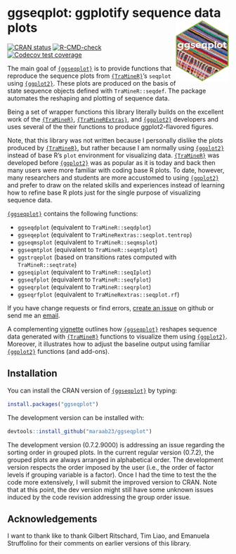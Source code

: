 
<!-- README.md is generated from README.Rmd. Please edit that file -->

# ggseqplot: ggplotify sequence data plots <img src="man/figures/logo.png" align="right" height="139"/>

<!-- badges: start -->

[![CRAN
status](https://www.r-pkg.org/badges/version/ggseqplot)](https://cran.r-project.org/package=ggseqplot)
[![R-CMD-check](https://github.com/maraab23/ggseqplot/workflows/R-CMD-check/badge.svg)](https://github.com/maraab23/ggseqplot/actions)
[![Codecov test
coverage](https://codecov.io/gh/maraab23/ggseqplot/branch/main/graph/badge.svg)](https://app.codecov.io/gh/maraab23/ggseqplot?branch=main)
<!-- badges: end -->

The main goal of [`{ggseqplot}`](https://maraab23.github.io/ggseqplot/)
is to provide functions that reproduce the sequence plots from
<a href="http://traminer.unige.ch"
target="_blank"><code>{TraMineR}</code></a>’s `seqplot` using
<a href="https://ggplot2.tidyverse.org/"
target="_blank"><code>{ggplot2}</code></a>. These plots are produced on
the basis of state sequence objects defined with `TraMineR::seqdef`. The
package automates the reshaping and plotting of sequence data.

Being a set of wrapper functions this library literally builds on the
excellent work of the <a href="http://traminer.unige.ch"
target="_blank"><code>{TraMineR}</code></a>,
<a href="http://traminer.unige.ch"
target="_blank"><code>{TraMineRExtras}</code></a>, and
<a href="https://ggplot2.tidyverse.org/"
target="_blank"><code>{ggplot2}</code></a> developers and uses several
of the their functions to produce ggplot2-flavored figures.

Note, that this library was not written because I personally dislike the
plots produced by <a href="http://traminer.unige.ch"
target="_blank"><code>{TraMineR}</code></a>, but rather because I am
normally using <a href="https://ggplot2.tidyverse.org/"
target="_blank"><code>{ggplot2}</code></a> instead of base R’s `plot`
environment for visualizing data. <a href="http://traminer.unige.ch"
target="_blank"><code>{TraMineR}</code></a> was developed before
<a href="https://ggplot2.tidyverse.org/"
target="_blank"><code>{ggplot2}</code></a> was as popular as it is today
and back then many users were more familiar with coding base R plots. To
date, however, many researchers and students are more accustomed to
using <a href="https://ggplot2.tidyverse.org/"
target="_blank"><code>{ggplot2}</code></a> and prefer to draw on the
related skills and experiences instead of learning how to refine base R
plots just for the single purpose of visualizing sequence data.

[`{ggseqplot}`](https://maraab23.github.io/ggseqplot/) contains the
following functions:

-   `ggseqdplot` (equivalent to `TraMineR::seqdplot`)
-   `ggseqeplot` (equivalent to `TraMineRextras::seqplot.tentrop`)
-   `ggseqmsplot` (equivalent to `TraMineR::seqmsplot`)
-   `ggseqmtplot` (equivalent to `TraMineR::seqmtplot`)
-   `ggstrqeplot` (based on transitions rates computed with
    `TraMineR::seqtrate`)
-   `ggseqiplot` (equivalent to `TraMineR::seqIplot`)
-   `ggseqfplot` (equivalent to `TraMineR::seqfplot`)
-   `ggseqrplot` (equivalent to `TraMineR::seqrplot`)
-   `ggseqrfplot` (equivalent to `TraMineRextras::seqplot.rf`)

If you have change requests or find errors, [create an
issue](https://github.com/maraab23/ggseqplot/issues/new) on github or
send me an
[email](mailto:marcel.raab@ifb.uni-bamberg.de?subject=ggseqplot%3A%20feature%20request).

A complementing
[vignette](https://maraab23.github.io/ggseqplot/articles/ggseqplot.html)
outlines how [`{ggseqplot}`](https://maraab23.github.io/ggseqplot/)
reshapes sequence data generated with <a href="http://traminer.unige.ch"
target="_blank"><code>{TraMineR}</code></a> functions to visualize them
using <a href="https://ggplot2.tidyverse.org/"
target="_blank"><code>{ggplot2}</code></a>. Moreover, it illustrates how
to adjust the baseline output using familiar
<a href="https://ggplot2.tidyverse.org/"
target="_blank"><code>{ggplot2}</code></a> functions (and add-ons).

## Installation

You can install the CRAN version of
[`{ggseqplot}`](https://maraab23.github.io/ggseqplot/) by typing:

``` r
install.packages("ggseqplot")
```

The development version can be installed with:

``` r
devtools::install_github("maraab23/ggseqplot")
```

The development version (0.7.2.9000) is addressing an issue regarding
the sorting order in grouped plots. In the current regular version
(0.7.2), the grouped plots are always arranged in alphabetical order.
The development version respects the order imposed by the user (i.e.,
the order of factor levels if grouping variable is a factor). Once I had
the time to test the the code more extensively, I will submit the
improved version to CRAN. Note that at this point, the dev version might
still have some unknown issues induced by the code revision addressing
the group order issue.

## Acknowledgements

I want to thank like to thank Gilbert Ritschard, Tim Liao, and Emanuela
Struffolino for their comments on earlier versions of this library.
